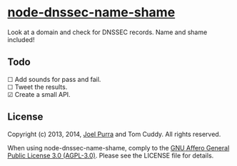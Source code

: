 # [node-dnssec-name-shame](http://node-dnssec-name-shame.joelpurra.com/)

Look at a domain and check for DNSSEC records. Name and shame included!



## Todo

&#9744; Add sounds for pass and fail.  
&#9744; Tweet the results.  
&#9745; Create a small API.  



## License

Copyright (c) 2013, 2014, [Joel Purra](http://joelpurra.com/) and Tom Cuddy. All rights reserved.

When using node-dnssec-name-shame, comply to the [GNU Affero General Public License 3.0 (AGPL-3.0)](https://en.wikipedia.org/wiki/Affero_General_Public_License). Please see the LICENSE file for details.

